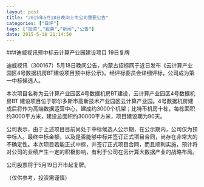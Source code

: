 ```yaml
---
layout: post
title: "2015年5月18日晚间上市公司重要公告"
categories: ["日评"]
tags: ["投资","股票","新闻","公告"]
date: 2015-5-18 21:14:50
---
```

###迪威视讯预中标云计算产业园建设项目 19日复牌

迪威视讯（300167）5月18日晚间公告，内蒙古招标网于近日发布《云计算产业园区4号数据机房BT建设项目预中标公示》。经评标委员会详细评标，公司成为第一中标候选人。

本次项目名称为云计算产业园区4号数据机房BT建设，云计算产业园区4号数据机房BT 建设项目位于鄂尔多斯市高新技术产业园区云计算产业园。4号数据机房建成后将作为高端数据运营中心，建成约3000个机架；比特币机房十栋，每栋面积约3000平方米，建设总面积约30000平方米，项目建设期为90天。

公司表示，由于上述项目目前尚处于中标候选人公示期，在公示期内，公司仅为预中标人。最终中标金额，以及是否能够中标并签订正式项目合同，尚存在非常大的不确定性。本次项目若能正式中标，并签订正式项目合同，而且顺利实施，预计将对公司的业绩产生一定的积极影响，有利于公司在云计算大数据产业的战略布局。

公司股票将于5月19日开市起复牌。

（仅供参考，投资需谨慎）
